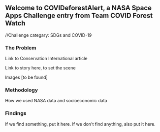 ## Welcome to __COVIDeforestAlert__, a NASA Space Apps Challenge entry from Team __COVID Forest Watch__
//Challenge categary: SDGs and COVID-19

### The Problem

Link to Conservation International article

Link to story here, to set the scene

Images [to be found]

### Methodology

How we used NASA data and socioeconomic data

### Findings

If we find something, put it here. If we don't find anything, also put it here. 
